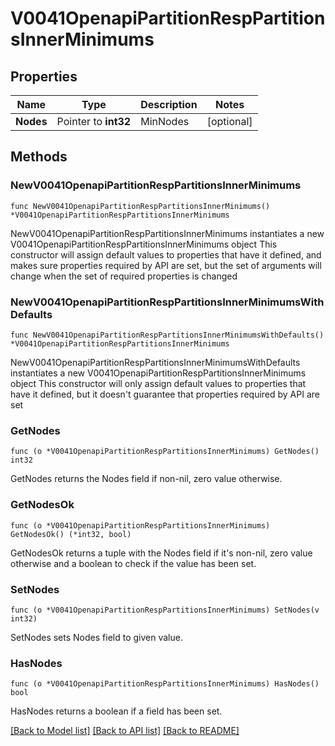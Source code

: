 # V0041OpenapiPartitionRespPartitionsInnerMinimums

## Properties

Name | Type | Description | Notes
------------ | ------------- | ------------- | -------------
**Nodes** | Pointer to **int32** | MinNodes | [optional] 

## Methods

### NewV0041OpenapiPartitionRespPartitionsInnerMinimums

`func NewV0041OpenapiPartitionRespPartitionsInnerMinimums() *V0041OpenapiPartitionRespPartitionsInnerMinimums`

NewV0041OpenapiPartitionRespPartitionsInnerMinimums instantiates a new V0041OpenapiPartitionRespPartitionsInnerMinimums object
This constructor will assign default values to properties that have it defined,
and makes sure properties required by API are set, but the set of arguments
will change when the set of required properties is changed

### NewV0041OpenapiPartitionRespPartitionsInnerMinimumsWithDefaults

`func NewV0041OpenapiPartitionRespPartitionsInnerMinimumsWithDefaults() *V0041OpenapiPartitionRespPartitionsInnerMinimums`

NewV0041OpenapiPartitionRespPartitionsInnerMinimumsWithDefaults instantiates a new V0041OpenapiPartitionRespPartitionsInnerMinimums object
This constructor will only assign default values to properties that have it defined,
but it doesn't guarantee that properties required by API are set

### GetNodes

`func (o *V0041OpenapiPartitionRespPartitionsInnerMinimums) GetNodes() int32`

GetNodes returns the Nodes field if non-nil, zero value otherwise.

### GetNodesOk

`func (o *V0041OpenapiPartitionRespPartitionsInnerMinimums) GetNodesOk() (*int32, bool)`

GetNodesOk returns a tuple with the Nodes field if it's non-nil, zero value otherwise
and a boolean to check if the value has been set.

### SetNodes

`func (o *V0041OpenapiPartitionRespPartitionsInnerMinimums) SetNodes(v int32)`

SetNodes sets Nodes field to given value.

### HasNodes

`func (o *V0041OpenapiPartitionRespPartitionsInnerMinimums) HasNodes() bool`

HasNodes returns a boolean if a field has been set.


[[Back to Model list]](../README.md#documentation-for-models) [[Back to API list]](../README.md#documentation-for-api-endpoints) [[Back to README]](../README.md)


